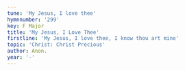 ```yaml
---
tune: 'My Jesus, I love thee'
hymnnumber: '299'
key: F Major
title: 'My Jesus, I Love Thee'
firstline: 'My Jesus, I love thee, I know thou art mine'
topic: 'Christ: Christ Precious'
author: Anon.
year: '-'
---
```

